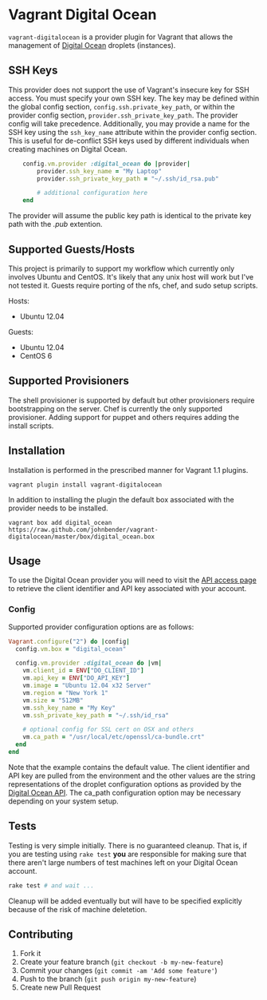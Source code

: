 # Vagrant Digital Ocean

`vagrant-digitalocean` is a provider plugin for Vagrant that allows the management of [Digital Ocean](https://www.digitalocean.com/) droplets (instances).

## SSH Keys

This provider does not support the use of Vagrant's insecure key for SSH access. You must specify your own SSH key. The key may be defined within the global config section, `config.ssh.private_key_path`, or within the provider config section, `provider.ssh_private_key_path`. The provider config will take precedence. Additionally, you may provide a name for the SSH key using the `ssh_key_name` attribute within the provider config section. This is useful for de-conflict SSH keys used by different individuals when creating machines on Digital Ocean.

```ruby
    config.vm.provider :digital_ocean do |provider|
        provider.ssh_key_name = "My Laptop"
        provider.ssh_private_key_path = "~/.ssh/id_rsa.pub"

        # additional configuration here
    end
```

The provider will assume the public key path is identical to the private key path with the *.pub* extention.

## Supported Guests/Hosts

This project is primarily to support my workflow which currently only involves Ubuntu and CentOS. It's likely that any unix host will work but I've not tested it. Guests require porting of the nfs, chef, and sudo setup scripts.

Hosts:

* Ubuntu 12.04

Guests:

* Ubuntu 12.04
* CentOS 6

## Supported Provisioners

The shell provisioner is supported by default but other provisioners require bootstrapping on the server. Chef is currently the only supported provisioner. Adding support for puppet and others requires adding the install scripts.

## Installation

Installation is performed in the prescribed manner for Vagrant 1.1 plugins.

    vagrant plugin install vagrant-digitalocean

In addition to installing the plugin the default box associated with the provider needs to be installed.

    vagrant box add digital_ocean https://raw.github.com/johnbender/vagrant-digitalocean/master/box/digital_ocean.box

## Usage

To use the Digital Ocean provider you will need to visit the [API access page](https://www.digitalocean.com/api_access) to retrieve the client identifier and API key associated with your account.

### Config

Supported provider configuration options are as follows:

```ruby
Vagrant.configure("2") do |config|
  config.vm.box = "digital_ocean"

  config.vm.provider :digital_ocean do |vm|
    vm.client_id = ENV["DO_CLIENT_ID"]
    vm.api_key = ENV["DO_API_KEY"]
    vm.image = "Ubuntu 12.04 x32 Server"
    vm.region = "New York 1"
    vm.size = "512MB"
    vm.ssh_key_name = "My Key"
    vm.ssh_private_key_path = "~/.ssh/id_rsa"

    # optional config for SSL cert on OSX and others
    vm.ca_path = "/usr/local/etc/openssl/ca-bundle.crt"
  end
end
```

Note that the example contains the default value. The client identifier and API key are pulled from the environment and the other values are the string representations of the droplet configuration options as provided by the [Digital Ocean API](https://www.digitalocean.com/api). The ca_path configuration option may be necessary depending on your system setup.

## Tests

Testing is very simple initially. There is no guaranteed cleanup. That is, if you are testing using `rake test` **you** are responsible for making sure that there aren't large numbers of test machines left on your Digital Ocean account.

```bash
rake test # and wait ...
```

Cleanup will be added eventually but will have to be specified explicitly because of the risk of machine deletetion.

## Contributing

1. Fork it
2. Create your feature branch (`git checkout -b my-new-feature`)
3. Commit your changes (`git commit -am 'Add some feature'`)
4. Push to the branch (`git push origin my-new-feature`)
5. Create new Pull Request
